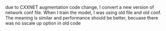 due to CXXNET augmentation code change, I convert a new version of network conf file.
When I train the model, I was using old file and old conf. The meaning is similar and performance should be better, becuase there was no sscale up option in old code
